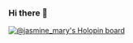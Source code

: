 ### Hi there 👋
[![@jasmine_mary's Holopin board](https://holopin.io/api/user/board?user=jasmine_mary)](https://holopin.io/@jasmine_mary)

<!--
**Jasmine-maryj/Jasmine-maryj** is a ✨ _special_ ✨ repository because its `README.md` (this file) appears on your GitHub profile.

Here are some ideas to get you started:

- 🔭 I’m currently working on web development projects
- 📫 How to reach me: https://twitter.com/Jasmine_John_
- 😄 Pronouns: she/her
-->
